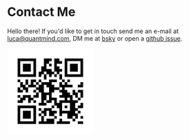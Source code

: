 # Contact Me

Hello there! If you'd like to get in touch send me an e-mail at
[luca@quantmind.com](mailto:luca@quantmind.com), DM me at [bsky](https://bsky.app/profile/lucasbardella.com) or open a [github issue](https://github.com/lsbardel/lucasbardella.com/issues).


<div grid>
<a href="/"><img width=200 alt="Luca Sbardella QR" src="data/luca-qr.png" color="white"></a>
</div>
